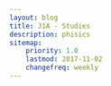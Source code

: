 ```yaml
---
layout: blog
title: J1A - Studies
description: phisics
sitemap:
    priority: 1.0
    lastmod: 2017-11-02
    changefreq: weekly
---
```

